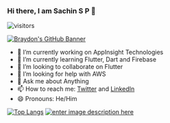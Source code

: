 ### Hi there, I am Sachin S P 👋
![visitors](https://visitor-badge.glitch.me/badge?page_id=page.id)

[![Braydon's GitHub Banner](./assets/GitHubHeader.png)](https://braydoncoyer.dev)

- 🔭 I’m currently working on AppInsight Technologies
- 🌱 I’m currently learning Flutter, Dart and Firebase
- 👯 I’m looking to collaborate on Flutter
- 🤔 I’m looking for help with AWS
- 💬 Ask me about Anything 
- 📫 How to reach me: [Twitter](https://twitter.com/Sachinsoraturar) and [LinkedIn](https://www.linkedin.com/in/sachin-s-p-b67001153/)
- 😄 Pronouns: He/Him
 
[![Top Langs](https://github-readme-stats.vercel.app/api/top-langs/?username=SachinPremkumar)](https://github.com/anuraghazra/github-readme-stats)
[![enter image description here](https://github-readme-stats.vercel.app/api?username=SachinPremkumar&count_private=true&show_icons=true&theme=radical&hide_rank=false)](https://github.com/anuraghazra/github-readme-stats)
